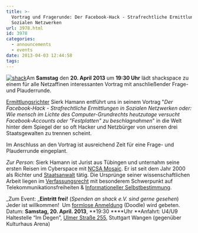 ```yaml
---
title: >-
  Vortrag und Fragerunde: Der Facebook-Hack - Strafrechtliche Ermittlungen in
  Sozialen Netzwerken
url: 3978.html
id: 3978
categories:
  - announcements
  - events
date: 2013-04-03 12:44:58
tags:
---
```


[![shack](https://blog.shackspace.de/wp-content/uploads/2012/06/shack-150x150.png)](https://blog.shackspace.de/wp-content/uploads/2012/06/shack.png)Am **Samstag** den **20\. April 2013** um **19:30 Uhr** lädt shackspace zu einem für alle Netzaffinen interessanten Vortrag mit anschließender Frage- und Plauderrunde.

[Ermittlungsrichter](http://de.wikipedia.org/wiki/Ermittlungsrichter) Sierk Hamann entführt uns in seinem Vortrag "_Der Facebook-Hack - Strafrechtliche Ermittlungen in Sozialen Netzwerken oder: Wie mensch im Lichte des Computer-Grundrechts heutzutage versucht Facebook-Accounts oder "Festplatten" zu beschlagnahmen_" in die Welt hinter dem Spiegel der so oft Hacker und Netzbürger von unseren drei Staatsgewalten zu trennen scheint.

Im Anschluss an den Vortrag ist ausreichend Zeit für eine Frage- und Plauderrunde eingeplant.

_Zur Person:_
Sierk Hamann ist Jurist aus Tübingen und unternahm seine ersten Reisen im Cyberspace mit [NCSA Mosaic](http://de.wikipedia.org/wiki/NCSA_Mosaic). Er ist seit dem Jahr 2000 als Richter und [Staatsanwalt](http://de.wikipedia.org/wiki/Staatsanwalt) tätig. Die Ursprünge seiner wissenschaftlichen Arbeit liegen im [Verfassungsrecht](http://de.wikipedia.org/wiki/Verfassungsrecht) mit besonderem Schwerpunkt auf Telekommunikationsfreiheiten &amp; [Informationeller Selbstbestimmung](http://de.wikipedia.org/wiki/Informationelle_Selbstbestimmung).

_Zum Event:
_**Eintritt frei!** (_Spenden an shack e.V. sind gerne gesehen_) Jeder ist willkommen!  Um [formlose Anmeldung](http://doodle.com/yk4p7dvaiy9qqfdw) (Doodle) wird gebeten.
Datum: **Samstag, 20\. April. 2013**, **19:30 ****Uhr
**Anfahrt: U4/U9 Haltestelle “Im Degen”, [Ulmer Straße 255](https://blog.shackspace.de/?page_id=713), Stuttgart Wangen (gegenüber Kulturhaus Arena)